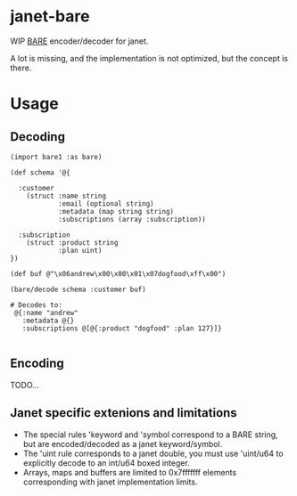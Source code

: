 # janet-bare

WIP [BARE](https://baremessages.org) encoder/decoder for janet.

A lot is missing, and the implementation is not optimized, but the concept is there.

# Usage

## Decoding

```
(import bare1 :as bare)
 
(def schema '@{
  
  :customer
    (struct :name string
            :email (optional string)
            :metadata (map string string)
            :subscriptions (array :subscription))

  :subscription
    (struct :product string
            :plan uint)
})

(def buf @"\x06andrew\x00\x00\x01\x07dogfood\xff\x00")

(bare/decode schema :customer buf)

# Decodes to:
 @{:name "andrew"
   :metadata @{}
   :subscriptions @[@{:product "dogfood" :plan 127}]}
      
```

## Encoding

TODO...


## Janet specific extenions and limitations

- The special rules 'keyword and 'symbol correspond to a BARE string, but are encoded/decoded as a janet keyword/symbol.
- The 'uint rule corresponds to a janet double, you must use 'uint/u64 to explicitly decode to an int/u64 boxed integer.
- Arrays, maps and buffers are limited to 0x7fffffff elements corresponding with janet implementation limits.
